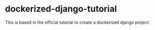 # dockerized-django-tutorial
This is based in the official tutorial to create a dockerized django project.
